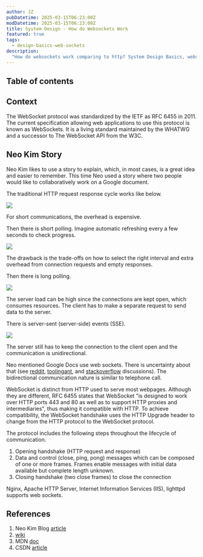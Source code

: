 ```yaml
---
author: JZ
pubDatetime: 2025-03-15T06:23:00Z
modDatetime: 2025-03-15T06:23:00Z
title: System Design - How do Websockets Work
featured: true
tags:
  - design-basics-web-sockets
description:
  "How do websockets work comparing to http? System Design Basics, websockets"
---
```


## Table of contents

## Context

The WebSocket protocol was standardized by the IETF as RFC 6455 in 2011. The current specification allowing web applications to use this protocol is known as WebSockets. It is a living standard maintained by the WHATWG and a successor to The WebSocket API from the W3C.

## Neo Kim Story

Neo Kim likes to use a story to explain, which, in most cases, is a great idea and easier to remember. This time Neo used a story where two people would like to collaboratively work on a Google document.

The traditional HTTP request response cycle works like below.

![](https://substackcdn.com/image/fetch/w_1456,c_limit,f_webp,q_auto:good,fl_progressive:steep/https%3A%2F%2Fsubstack-post-media.s3.amazonaws.com%2Fpublic%2Fimages%2F07159f2c-cba6-493c-ab3f-c6f43f9a41c4_1011x678.png)

For short communications, the overhead is expensive.

Then there is short polling. Imagine automatic refreshing every a few seconds to check progress.

![](https://substackcdn.com/image/fetch/f_auto,q_auto:good,fl_progressive:steep/https%3A%2F%2Fsubstack-post-media.s3.amazonaws.com%2Fpublic%2Fimages%2Fd1b39042-747c-4078-9a23-f4894454a5ab_1035x676.png)

The drawback is the trade-offs on how to select the right interval and extra overhead from connection requests and empty responses.

Then there is long polling.

![](https://substackcdn.com/image/fetch/f_auto,q_auto:good,fl_progressive:steep/https%3A%2F%2Fsubstack-post-media.s3.amazonaws.com%2Fpublic%2Fimages%2F67a40195-9988-4464-9f8b-248c7e6f323b_1011x675.png)

The server load can be high since the connections are kept open, which consumes resources. The client has to make a separate request to send data to the server.

There is server-sent (server-side) events (SSE).

![](https://substackcdn.com/image/fetch/f_auto,q_auto:good,fl_progressive:steep/https%3A%2F%2Fsubstack-post-media.s3.amazonaws.com%2Fpublic%2Fimages%2F8304c443-d921-49d5-a2f9-03317a210364_1048x677.png)

The server still has to keep the connection to the client open and the communication is unidirectional.

Neo mentioned Google Docs use web sockets. There is uncertainty about that (see [reddit](https://www.reddit.com/r/computerscience/comments/12rl5wm/how_does_google_docs_send_the_changes_done_by/), [toolingant](https://toolingant.com/does-google-docs-use-websockets/), and [stackoverflow](https://stackoverflow.com/questions/35070217/what-technology-does-google-drive-use-to-get-real-time-updates) discussions). The bidirectional communication nature is similar to telephone call.

WebSocket is distinct from HTTP used to serve most webpages. Although they are different, RFC 6455 states that WebSocket "is designed to work over HTTP ports 443 and 80 as well as to support HTTP proxies and intermediaries", thus making it compatible with HTTP. To achieve compatibility, the WebSocket handshake uses the HTTP Upgrade header to change from the HTTP protocol to the WebSocket protocol.

The protocol includes the following steps throughout the lifecycle of communication.

1. Opening handshake (HTTP request and response)
2. Data and control (close, ping, pong) messages which can be composed of one or more frames. Frames enable messages with initial data available but complete length unknown.
3. Closing handshake (two close frames) to close the connection

Nginx, Apache HTTP Server, Internet Information Services (IIS), lighttpd supports web sockets.

## References

1. Neo Kim Blog [article](https://newsletter.systemdesign.one/p/how-do-websockets-work)
2. [wiki](https://en.wikipedia.org/wiki/WebSocket)
3. MDN [doc](https://developer.mozilla.org/en-US/docs/Web/API/WebSocket)
4. CSDN [article](https://blog.csdn.net/guoqi_666/article/details/137260613)
